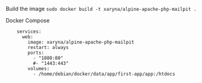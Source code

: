 Build the image
`sudo docker build -t xaryna/alpine-apache-php-mailpit .`

Docker Compose
```
    services:
      web:
        image: xaryna/alpine-apache-php-mailpit
        restart: always
        ports:
          - "1880:80"
          #- "1443:443"
        volumes:
          - /home/debian/docker/data/app/first-app/app:/htdocs
```
